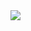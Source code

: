 
<a href="https://github.com/rnrn99/gitanimals">
  <img src="https://render.gitanimals.org/farms/rnrn99"/>
</a>

